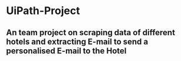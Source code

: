 # UiPath-Project
## An team project on scraping data of different hotels and extracting E-mail to send a personalised E-mail to the Hotel

